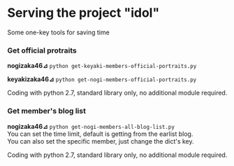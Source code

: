 # Serving the project "idol"  
Some one-key tools for saving time

### Get official protraits  
**nogizaka46⊿** 
`python get-keyaki-members-official-portraits.py`  

**keyakizaka46⊿**
`python get-nogi-members-official-portraits.py`  

Coding with python 2.7, standard library only, no additional module required.

### Get member's blog list 
**nogizaka46⊿** 
`python get-nogi-members-all-blog-list.py`  
You can set the time limit, default is getting from the earlist blog.  
You can also set the specific member, just change the dict's key.  

Coding with python 2.7, standard library only, no additional module required.
